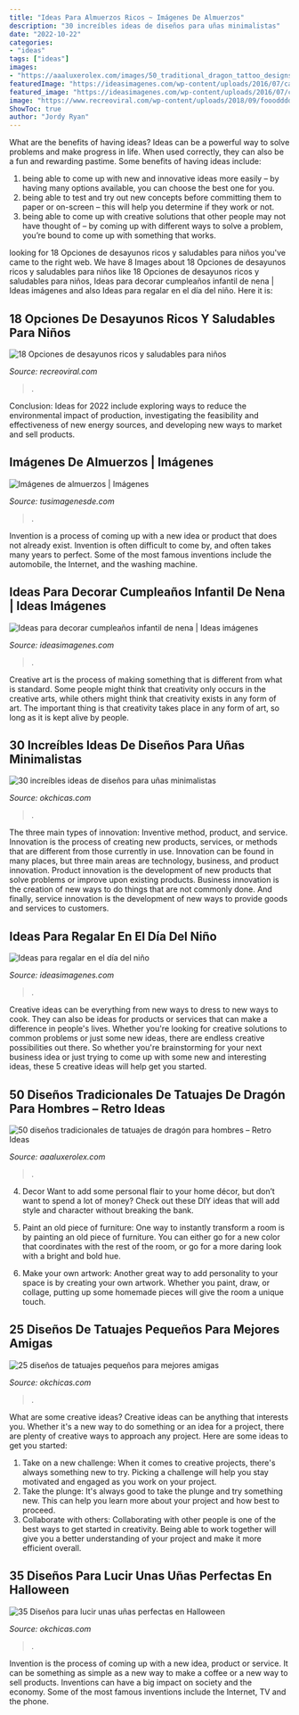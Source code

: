 ```yaml
---
title: "Ideas Para Almuerzos Ricos ~ Imágenes De Almuerzos"
description: "30 increíbles ideas de diseños para uñas minimalistas"
date: "2022-10-22"
categories:
- "ideas"
tags: ["ideas"]
images:
- "https://aaaluxerolex.com/images/50_traditional_dragon_tattoo_designs_for_men_-_retro_ideas_34.jpg"
featuredImage: "https://ideasimagenes.com/wp-content/uploads/2016/07/catalogo1-015.jpg"
featured_image: "https://ideasimagenes.com/wp-content/uploads/2016/07/catalogo1-015.jpg"
image: "https://www.recreoviral.com/wp-content/uploads/2018/09/fooodddd.jpg"
ShowToc: true
author: "Jordy Ryan"
---
```



What are the benefits of having ideas?
Ideas can be a powerful way to solve problems and make progress in life. When used correctly, they can also be a fun and rewarding pastime. Some benefits of having ideas include: 
1) being able to come up with new and innovative ideas more easily – by having many options available, you can choose the best one for you. 
2) being able to test and try out new concepts before committing them to paper or on-screen – this will help you determine if they work or not. 
3) being able to come up with creative solutions that other people may not have thought of – by coming up with different ways to solve a problem, you’re bound to come up with something that works.

	

		
looking for 18 Opciones de desayunos ricos y saludables para niños you've came to the right web. We have 8 Images about 18 Opciones de desayunos ricos y saludables para niños like 18 Opciones de desayunos ricos y saludables para niños, Ideas para decorar cumpleaños infantil de nena | Ideas imágenes and also Ideas para regalar en el día del niño. Here it is:
		
    
## 18 Opciones De Desayunos Ricos Y Saludables Para Niños

<img loading=lazy src="https://www.recreoviral.com/wp-content/uploads/2018/09/fooodddd.jpg" onerror="this.onerror=null;this.src='https://tse4.mm.bing.net/th?id=OIP.FB8oVIZXwPuj2t7f0fVa0gHaD3&amp;pid=15.1';" alt="18 Opciones de desayunos ricos y saludables para niños">

_Source: recreoviral.com_

>. 

	

Conclusion:
Ideas for 2022 include exploring ways to reduce the environmental impact of production, investigating the feasibility and effectiveness of new energy sources, and developing new ways to market and sell products.

    
## Imágenes De Almuerzos | Imágenes

<img loading=lazy src="http://tusimagenesde.com/wp-content/uploads/2016/08/almuerzos-33.jpg" onerror="this.onerror=null;this.src='https://tse2.mm.bing.net/th?id=OIP.0E08k_g6QlkBzBVp9YeWOwHaFe&amp;pid=15.1';" alt="Imágenes de almuerzos | Imágenes">

_Source: tusimagenesde.com_

>. 

	

Invention is a process of coming up with a new idea or product that does not already exist. Invention is often difficult to come by, and often takes many years to perfect. Some of the most famous inventions include the automobile, the Internet, and the washing machine.

    
## Ideas Para Decorar Cumpleaños Infantil De Nena | Ideas Imágenes

<img loading=lazy src="http://ideasimagenes.com/wp-content/uploads/2017/07/IdeasNena23.jpg" onerror="this.onerror=null;this.src='https://tse2.mm.bing.net/th?id=OIP.lbv7Hn5mJHhYPdNyvZKvMQHaNK&amp;pid=15.1';" alt="Ideas para decorar cumpleaños infantil de nena | Ideas imágenes">

_Source: ideasimagenes.com_

>. 

	

Creative art is the process of making something that is different from what is standard. Some people might think that creativity only occurs in the creative arts, while others might think that creativity exists in any form of art. The important thing is that creativity takes place in any form of art, so long as it is kept alive by people.

    
## 30 Increíbles Ideas De Diseños Para Uñas Minimalistas

<img loading=lazy src="http://www.okchicas.com/wp-content/uploads/2016/02/30-diseños-de-uñas-minimalistas-26.jpg" onerror="this.onerror=null;this.src='https://tse2.mm.bing.net/th?id=OIP.fxzjsR9cgvkMonA5QazzwQHaLP&amp;pid=15.1';" alt="30 increíbles ideas de diseños para uñas minimalistas">

_Source: okchicas.com_

>. 

	

The three main types of innovation: Inventive method, product, and service.
Innovation is the process of creating new products, services, or methods that are different from those currently in use. Innovation can be found in many places, but three main areas are technology, business, and product innovation. 
Product innovation is the development of new products that solve problems or improve upon existing products. Business innovation is the creation of new ways to do things that are not commonly done. And finally, service innovation is the development of new ways to provide goods and services to customers.

    
## Ideas Para Regalar En El Día Del Niño

<img loading=lazy src="https://ideasimagenes.com/wp-content/uploads/2016/07/catalogo1-015.jpg" onerror="this.onerror=null;this.src='https://tse1.mm.bing.net/th?id=OIP.DM-5p8Pe11gHhxBfB-uSHQHaJ4&amp;pid=15.1';" alt="Ideas para regalar en el día del niño">

_Source: ideasimagenes.com_

>. 

	

Creative ideas can be everything from new ways to dress to new ways to cook. They can also be ideas for products or services that can make a difference in people's lives. Whether you're looking for creative solutions to common problems or just some new ideas, there are endless creative possibilities out there. So whether you're brainstorming for your next business idea or just trying to come up with some new and interesting ideas, these 5 creative ideas will help get you started.

    
## 50 Diseños Tradicionales De Tatuajes De Dragón Para Hombres – Retro Ideas

<img loading=lazy src="https://aaaluxerolex.com/images/50_traditional_dragon_tattoo_designs_for_men_-_retro_ideas_34.jpg" onerror="this.onerror=null;this.src='https://tse2.mm.bing.net/th?id=OIP.xa2lV7DGkVRmNskMnvLViAHaHa&amp;pid=15.1';" alt="50 diseños tradicionales de tatuajes de dragón para hombres – Retro Ideas">

_Source: aaaluxerolex.com_

>. 

	

4. Decor
Want to add some personal flair to your home décor, but don’t want to spend a lot of money? Check out these DIY ideas that will add style and character without breaking the bank.
1. Paint an old piece of furniture: One way to instantly transform a room is by painting an old piece of furniture. You can either go for a new color that coordinates with the rest of the room, or go for a more daring look with a bright and bold hue.

2. Make your own artwork: Another great way to add personality to your space is by creating your own artwork. Whether you paint, draw, or collage, putting up some homemade pieces will give the room a unique touch.


    
## 25 Diseños De Tatuajes Pequeños Para Mejores Amigas

<img loading=lazy src="http://www.okchicas.com/wp-content/uploads/2016/01/30-tatuajes-solo-para-mejores-amigas-9.jpg" onerror="this.onerror=null;this.src='https://tse1.mm.bing.net/th?id=OIP.hCXeoS2zWOSyHO9px23_1wHaHa&amp;pid=15.1';" alt="25 diseños de tatuajes pequeños para mejores amigas">

_Source: okchicas.com_

>. 

	

What are some creative ideas?
Creative ideas can be anything that interests you. Whether it's a new way to do something or an idea for a project, there are plenty of creative ways to approach any project. Here are some ideas to get you started: 
1. Take on a new challenge: When it comes to creative projects, there's always something new to try. Picking a challenge will help you stay motivated and engaged as you work on your project. 
2. Take the plunge: It's always good to take the plunge and try something new. This can help you learn more about your project and how best to proceed. 
3. Collaborate with others: Collaborating with other people is one of the best ways to get started in creativity. Being able to work together will give you a better understanding of your project and make it more efficient overall.

    
## 35 Diseños Para Lucir Unas Uñas Perfectas En Halloween

<img loading=lazy src="http://www.okchicas.com/wp-content/uploads/2015/10/Diseños-para-uñas-42.jpg" onerror="this.onerror=null;this.src='https://tse2.mm.bing.net/th?id=OIP.sXzuDJWvUgpb8ec3tf7HIwHaHa&amp;pid=15.1';" alt="35 Diseños para lucir unas uñas perfectas en Halloween">

_Source: okchicas.com_

>. 

	

Invention is the process of coming up with a new idea, product or service. It can be something as simple as a new way to make a coffee or a new way to sell products. Inventions can have a big impact on society and the economy. Some of the most famous inventions include the Internet, TV and the phone.

